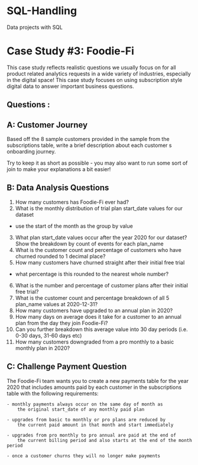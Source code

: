 # SQL-Handling
Data projects with SQL

Case Study #3: Foodie-Fi
===

This case study reflects realistic questions we usually focus on for all product related analytics requests in a wide variety of industries, especially in the digital space!
This case study focuses on using subscription style digital data to answer important business questions.

Questions :
----

A: Customer Journey
----

Based off the 8 sample customers provided in the sample from the subscriptions table, 
write a brief description about each customer s onboarding journey.

Try to keep it as short as possible - you may also want to run some 
sort of join to make your explanations a bit easier!


B: Data Analysis Questions
----

1. How many customers has Foodie-Fi ever had?
2. What is the monthly distribution of trial plan start_date values for our dataset 
- use the start of the month as the group by value
3. What plan start_date values occur after the year 2020 for our dataset? 
Show the breakdown by count of events for each plan_name
4. What is the customer count and percentage of customers who have churned rounded to 1 decimal place?
5. How many customers have churned straight after their initial free trial 
- what percentage is this rounded to the nearest whole number?
6. What is the number and percentage of customer plans after their initial free trial?
7. What is the customer count and percentage breakdown of all 5 plan_name values at 2020-12-31?
8. How many customers have upgraded to an annual plan in 2020?
9. How many days on average does it take for a customer to an annual plan from the day they join Foodie-Fi?
10. Can you further breakdown this average value into 30 day periods (i.e. 0-30 days, 31-60 days etc)
11. How many customers downgraded from a pro monthly to a basic monthly plan in 2020?

C: Challenge Payment Question
----

The Foodie-Fi team wants you to create a new payments table for 
the year 2020 that includes amounts paid by each customer in 
the subscriptions table with the following requirements:

	- monthly payments always occur on the same day of month as 
		the original start_date of any monthly paid plan
		
	- upgrades from basic to monthly or pro plans are reduced by
		the current paid amount in that month and start immediately
		
	- upgrades from pro monthly to pro annual are paid at the end of
		the current billing period and also starts at the end of the month period
		
	- once a customer churns they will no longer make payments
